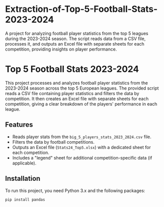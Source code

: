 # Extraction-of-Top-5-Football-Stats-2023-2024
A project for analyzing football player statistics from the top 5 leagues during the 2023-2024 season. The script reads data from a CSV file, processes it, and outputs an Excel file with separate sheets for each competition, providing insights on player performance.

# Top 5 Football Stats 2023-2024

This project processes and analyzes football player statistics from the 2023-2024 season across the top 5 European leagues. The provided script reads a CSV file containing player statistics and filters the data by competition. It then creates an Excel file with separate sheets for each competition, giving a clear breakdown of the players' performance in each league.

## Features

- Reads player stats from the `big_5_players_stats_2023_2024.csv` file.
- Filters the data by football competitions.
- Outputs an Excel file (`Stats24_Top5.xlsx`) with a dedicated sheet for each competition.
- Includes a "legend" sheet for additional competition-specific data (if applicable).

## Installation

To run this project, you need Python 3.x and the following packages:

```bash
pip install pandas
